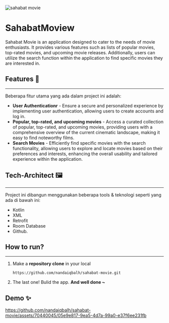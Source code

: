 ![sahabat movie](https://github.com/nandaiqbalh/sahabat-movie/assets/70440045/cb70ab51-bfb6-4a1a-9303-0b951df3d500)

# SahabatMoview
Sahabat Movie is an application designed to cater to the needs of movie enthusiasts. It provides various features such as lists of popular movies, top-rated movies, and upcoming movie releases. Additionally, users can utilize the search function within the application to find specific movies they are interested in.

## Features 🚀
---------
Beberapa fitur utama yang ada dalam project ini adalah:
- **User Authenticationr** - Ensure a secure and personalized experience by implementing user authentication, allowing users to create accounts and log in.
- **Popular, top-rated, and upcoming movies** - Access a curated collection of popular, top-rated, and upcoming movies, providing users with a comprehensive overview of the current cinematic landscape, making it easy to find noteworthy films.
- **Search Movies** - Efficiently find specific movies with the search functionality, allowing users to explore and locate movies based on their preferences and interests, enhancing the overall usability and tailored experience within the application.

## Tech-Architect 🖼
-----
Project ini dibangun menggunakan beberapa tools & teknologi seperti yang ada di bawah ini:
- Kotlin
- XML
- Retrofit
- Room Database
- Github.

## How to run?
-----
1. Make a **repository clone** in your local
    ```
    https://github.com/nandaiqbalh/sahabat-movie.git
    ```
2. The last one! Bulid the app. **And well done ~**

## Demo ✨
https://github.com/nandaiqbalh/sahabat-movie/assets/70440045/05e9e817-9ea5-4d7a-99a0-e37f6ee231fb

